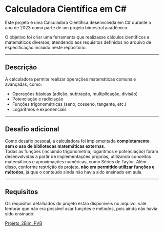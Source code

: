 # Calculadora Científica em C#

Este projeto é uma Calculadora Científica desenvolvida em C# durante o ano de 2023 como parte de um projeto bimestral acadêmico.

O objetivo foi criar uma ferramenta que realizasse cálculos científicos e matemáticos diversos, atendendo aos requisitos definidos no arquivo de especificação incluído neste repositório.

---

## Descrição

A calculadora permite realizar operações matemáticas comuns e avançadas, como:
- Operações básicas (adição, subtração, multiplicação, divisão)  
- Potenciação e radiciação  
- Funções trigonométricas (seno, cosseno, tangente, etc.)  
- Logaritmos e exponenciais  

---

## Desafio adicional

Como desafio pessoal, a calculadora foi implementada **completamente sem o uso de bibliotecas matemáticas externas**.  
Todas as funções (incluindo trigonometria, logaritmos e potenciação) foram desenvolvidas a partir de implementações próprias, utilizando conceitos matemáticos e aproximações numéricas, como Séries de Taylor.
Além disso, conforme restrição do projeto, **não era permitido utilizar funções e métodos**, já que o conteúdo ainda não havia sido ensinado em aula.  

---

## Requisitos

Os requisitos detalhados do projeto estão disponíveis no arquivo, vale lembrar que não era possível usar funções e métodos, pois ainda não havia sido ensinado:

[Projeto_2Bim_PVB](./Projeto_2Bim_PVB.pdf)


